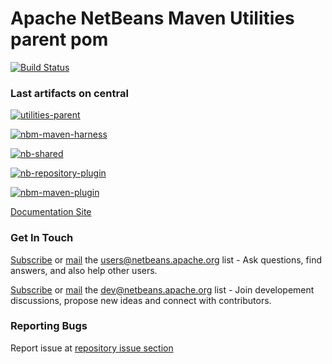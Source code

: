 <!--

    Licensed to the Apache Software Foundation (ASF) under one
    or more contributor license agreements.  See the NOTICE file
    distributed with this work for additional information
    regarding copyright ownership.  The ASF licenses this file
    to you under the Apache License, Version 2.0 (the
    "License"); you may not use this file except in compliance
    with the License.  You may obtain a copy of the License at

      http://www.apache.org/licenses/LICENSE-2.0

    Unless required by applicable law or agreed to in writing,
    software distributed under the License is distributed on an
    "AS IS" BASIS, WITHOUT WARRANTIES OR CONDITIONS OF ANY
    KIND, either express or implied.  See the License for the
    specific language governing permissions and limitations
    under the License.

-->

# Apache NetBeans Maven Utilities parent pom

[![Build Status](https://ci-builds.apache.org/buildStatus/icon?job=Netbeans%2Fnetbeans-maven-TLP%2Fnetbeans-mavenutils-nbm-maven-plugin%2Fmaster)](https://ci-builds.apache.org/job/Netbeans/job/netbeans-maven-TLP/job/netbeans-mavenutils-nbm-maven-plugin/job/master/)

### Last artifacts on central
[![utilities-parent](https://img.shields.io/maven-central/v/org.apache.netbeans.utilities/utilities-parent.svg?label=utilities-parent)](https://search.maven.org/artifact/org.apache.netbeans.utilities/utilities-parent)

[![nbm-maven-harness](https://img.shields.io/maven-central/v/org.apache.netbeans.utilities/nbm-maven-harness.svg?label=nbm-maven-harness)](https://search.maven.org/artifact/org.apache.netbeans.utilities/nbm-maven-harness)

[![nb-shared](https://img.shields.io/maven-central/v/org.apache.netbeans.utilities/nb-shared.svg?label=nb-shared)](https://search.maven.org/artifact/org.apache.netbeans.utilities/nb-shared)

[![nb-repository-plugin](https://img.shields.io/maven-central/v/org.apache.netbeans.utilities/nb-repository-plugin.svg?label=nb-repository-plugin)](https://search.maven.org/artifact/org.apache.netbeans.utilities/nb-repository-plugin)

[![nbm-maven-plugin](https://img.shields.io/maven-central/v/org.apache.netbeans.utilities/nbm-maven-plugin.svg?label=nbm-maven-plugin)](https://search.maven.org/artifact/org.apache.netbeans.utilities/nbm-maven-plugin)



[Documentation Site](https://bits.netbeans.org/mavenutilities/nbm-maven-plugin/)

### Get In Touch

[Subscribe](mailto:users-subscribe@netbeans.apache.org) or [mail](mailto:users@netbeans.apache.org) the [users@netbeans.apache.org](mailto:users@netbeans.apache.org) list - Ask questions, find answers, and also help other users.

[Subscribe](mailto:dev-subscribe@netbeans.apache.org) or [mail](mailto:dev@netbeans.apache.org) the [dev@netbeans.apache.org](mailto:dev@netbeans.apache.org) list - Join developement discussions, propose new ideas and connect with contributors.

### Reporting Bugs

Report issue at [repository issue section](https://github.com/apache/netbeans-mavenutils-nbm-maven-plugin/issues)

